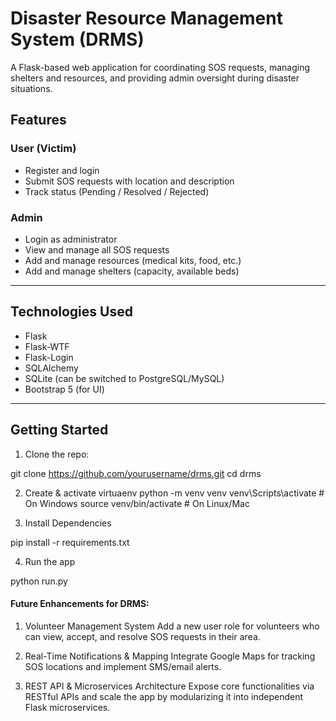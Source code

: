 # Disaster Resource Management System (DRMS)

A Flask-based web application for coordinating SOS requests, managing shelters and resources, and providing admin oversight during disaster situations.

## Features

### User (Victim)
- Register and login
- Submit SOS requests with location and description
- Track status (Pending / Resolved / Rejected)

### Admin
- Login as administrator
- View and manage all SOS requests
- Add and manage resources (medical kits, food, etc.)
- Add and manage shelters (capacity, available beds)

---

## Technologies Used

- Flask
- Flask-WTF
- Flask-Login
- SQLAlchemy
- SQLite (can be switched to PostgreSQL/MySQL)
- Bootstrap 5 (for UI)

---

##  Getting Started

1. Clone the repo:
   
git clone https://github.com/yourusername/drms.git
cd drms

2. Create & activate virtuaenv
python -m venv venv
venv\Scripts\activate   # On Windows
source venv/bin/activate   # On Linux/Mac

3.  Install Dependencies

pip install -r requirements.txt

4. Run the app

python run.py

#### Future Enhancements for DRMS:
1. Volunteer Management System
   Add a new user role for volunteers who can view, accept, and resolve SOS requests in their area.

2. Real-Time Notifications & Mapping
  Integrate Google Maps for tracking SOS locations and implement SMS/email alerts.

3. REST API & Microservices Architecture
   Expose core functionalities via RESTful APIs and scale the app by modularizing it into independent Flask microservices.


